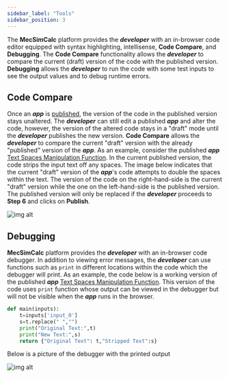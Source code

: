 ```yaml
---
sidebar_label: "Tools"
sidebar_position: 3
---
```


The **MecSimCalc** platform provides the _**developer**_ with an in-browser code editor equipped with syntax highlighting, intellisense, **Code Compare**, and **Debugging**. The **Code Compare** functionality allows the _**developer**_ to compare the current (draft) version of the code with the published version. **Debugging** allows the _**developer**_ to run the code with some test inputs to see the output values and to debug runtime errors.

## Code Compare

Once an _**app**_ is [published](../getting-started/quick-overview#step-6-preview), the version of the code in the published version stays unaltered. The _**developer**_ can still edit a published _**app**_ and alter the code, however, the version of the altered code stays in a "draft" mode until the _**developer**_ publishes the new version. **Code Compare** allows the _**developer**_ to compare the current "draft" version with the already "published" version of the _**app**_. As an example, consider the published _**app**_ [Text Spaces Manipulation Function](https://mecsimcalc.com/app/6383921/text_spaces_manipulation_function). In the current published version, the code strips the input text off any spaces. The image below indicates that the current "draft" version of the _**app**_'s code attempts to double the spaces within the text. The version of the code on the right-hand-side is the current "draft" version while the one on the left-hand-side is the published version. The published version will only be replaced if the _**developer**_ proceeds to **Step 6** and clicks on **Publish**.

<div style={{textAlign: 'center'}}>

![img alt](/docs/getting-started/codecompare.png)

</div>

## Debugging

**MecSimCalc** platform provides the _**developer**_ with an in-browser code debugger. In addition to viewing error messages, the _**developer**_ can use functions such as `print` in different locations within the code which the debugger will print. As an example, the code below is a working version of the published _**app**_ [Text Spaces Manipulation Function](https://mecsimcalc.com/app/6383921/text_spaces_manipulation_function). This version of the code uses `print` function whose output can be viewed in the debugger but will not be visible when the _**app**_ runs in the browser.

```python
def main(inputs):
    t=inputs['input_0']
    s=t.replace(" ","")
    print("Original Text:",t)
    print("New Text:",s)
    return {"Original Text": t,"Stripped Text":s}
```

Below is a picture of the debugger with the printed output

<div style={{textAlign: 'center'}}>

![img alt](/docs/getting-started/debugger.png)

</div>
